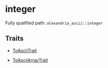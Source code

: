 # integer

Fully qualified path: `alexandria_ascii::integer`

## Traits

- [ToAsciiTrait](./alexandria_ascii-integer-ToAsciiTrait.md)

- [ToAsciiArrayTrait](./alexandria_ascii-integer-ToAsciiArrayTrait.md)

